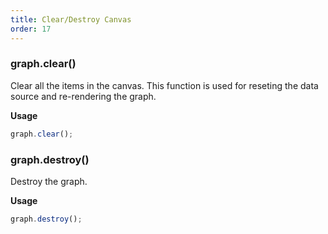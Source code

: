 ```yaml
---
title: Clear/Destroy Canvas
order: 17
---
```


### graph.clear()

Clear all the items in the canvas. This function is used for reseting the data source and re-rendering the graph.

**Usage**

```javascript
graph.clear();
```

### graph.destroy()

Destroy the graph.

**Usage**

```javascript
graph.destroy();
```
